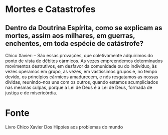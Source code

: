 # Mortes e Catastrofes

## Dentro da Doutrina Espírita, como se explicam as mortes, assim aos milhares, em guerras, enchentes, em toda espécie de catástrofe?

Chico Xavier:
– São essas provações, que coletivamente adquirimos do ponto de vista de débitos cármicos. As vezes empreendemos determinados movimentos destrutivos, em desfavor da comunidade ou do indivíduo, às vezes operamos em grupo, às vezes, em vastíssimos grupos e, no tempo devido, os princípios cármicos amadurecem, e nós resgatamos as nossas dívidas, reunindo-nos uns com os outros, quando estamos acumpliciados nas mesmas culpas, porque a Lei de Deus é a Lei de Deus, formada de justiça e de misericórdia.

# Fonte
Livro Chico Xavier
Dos Hippies aos problemas do mundo